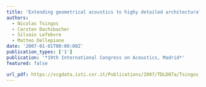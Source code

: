```yaml
---
title: 'Extending geometrical acoustics to highy detailed architectural environments'
authors:
  - Nicolas Tsingos
  - Carsten Dachsbacher
  - Silvain Lefebvre
  - Matteo Dellepiane
date: '2007-01-01T00:00:00Z'
publication_types: ['1']
publication: '*19th International Congress on Acoustics, Madrid*'
featured: false

url_pdf: https://vcgdata.isti.cnr.it/Publications/2007/TDLD07a/Tsingos_et_al_Extending_Geometrical.pdf
---
```

